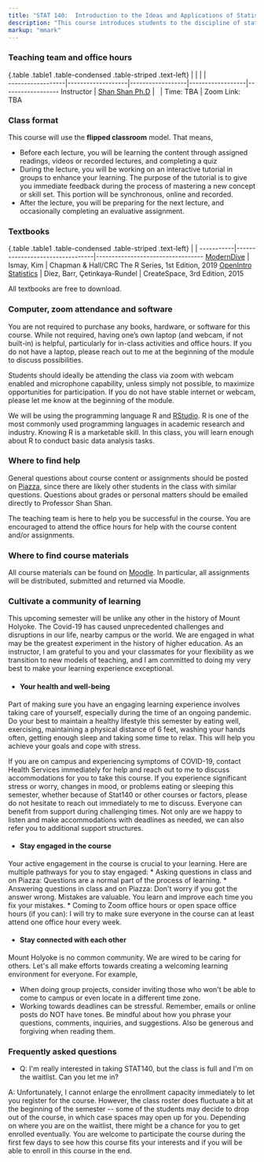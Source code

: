 ```yaml
---
title: "STAT 140:  Introduction to the Ideas and Applications of Statistics"
description: "This course introduces students to the discipline of statistics as a science of understanding and analyzing data. Throughout the module, students will learn how to effectively make use of data in the face of uncertainty: how to collect data, how to analyze data, and how to use data to make inferences and conclusions about real world phenomena. (Updated Jul 10, 2020)"
markup: "mmark"
---
```


### Teaching team and office hours 

{.table .table1 .table-condensed .table-striped .text-left}
<span></span>     | <span></span>     | <span></span>    | <span></span>    |  <span></span>      
------------------|-------------------|------------------|------------------|------------------ 
Instructor        | [Shan Shan Ph.D](http://sshanshans.github.io) | <a href="mailto:sshan@mtholyoke.edu" title="email"><i class="fa fa-envelope"></i></a> &nbsp; <a href="https://github.com/sshanshans" title="GitHub"><i class="fa fa-github"></i></a> | Time: TBA | Zoom Link:  TBA

### Class format
This course will use the **flipped classroom** model. That means,

* Before each lecture, you will be learning the content through assigned readings, videos or recorded lectures, and completing a quiz 
* During the lecture, you will be working on an interactive tutorial in groups to enhance your learning. The purpose of the tutorial is to give you immediate feedback during the process of mastering a new concept or skill set. This portion will be synchronous, online and recorded. 
* After the lecture, you will be preparing for the next lecture, and occasionally completing an evaluative assignment. 


### Textbooks

{.table .table1 .table-condensed .table-striped .text-left}
 <span></span>     | <span></span> | <span></span> 
-----------|---------------------------------|----------------------------------
[ModernDive](https://moderndive.com) | Ismay, Kim | Chapman & Hall/CRC The R Series, 1st Edition, 2019
[OpenIntro Statistics](https://www.openintro.org/stat/textbook.php?stat_book=os) | Diez, Barr, Çetinkaya-Rundel | CreateSpace, 3rd Edition, 2015

All textbooks are free to download. 


### Computer, zoom attendance and software

You are not required to purchase any books, hardware, or software for this course. While not required, having one’s own laptop (and webcam, if not built-in) is helpful, particularly for in-class activities and office hours.  If you do not have a laptop, please reach out to me at the beginning of the module to discuss possibilities.

Students should ideally be attending the class via zoom with webcam enabled and microphone capability, unless simply not possible, to maximize opportunities for participation. If you do not have stable internet or webcam, please let me know at the beginning of the module. 

We will be using the programming language R and [RStudio](https://rstudio.cloud). R is one of the most commonly used programming languages in academic research and industry. Knowing R is a marketable skill. In this class, you will learn enough about R to conduct basic data analysis tasks.

### Where to find help
General questions about course content or assignments should be posted on [Piazza](https://piazza.com), since there are likely other students in the class with similar questions. Questions about grades or personal matters should be emailed directly to Professor Shan Shan.

The teaching team is here to help you be successful in the course. You are encouraged to attend the office hours for help with the course content and/or assignments. 

### Where to find course materials
All course materials can be found on [Moodle](https://moodle.mtholyoke.edu/course/view.php?id=19041). In particular, all assignments will be distributed, submitted and returned via Moodle.

### Cultivate a community of learning
This upcoming semester will be unlike any other in the history of Mount Holyoke. The Covid-19 has caused unprecedented challenges and disruptions in our life, nearby campus or the world. We are engaged in what may be the greatest experiment in the history of higher education. As an instructor, I am grateful to you and your classmates for your flexibility as we transition to new models of teaching, and I am committed to doing my very best to make your learning experience exceptional. 

*  #### Your health and well-being
Part of making sure you have an engaging learning experience involves taking care of yourself, especially during the time of an ongoing pandemic. Do your best to maintain a healthy lifestyle this semester by eating well, exercising, maintaining a physical distance of 6 feet, washing your hands often, getting enough sleep and taking some time to relax. This will help you achieve your goals and cope with stress. 

If you are on campus and experiencing symptoms of COVID-19, contact Health Services immediately for help and reach out to me to discuss accommodations for you to take this course. If you experience significant stress or worry, changes in mood, or problems eating or sleeping this semester, whether because of Stat140 or other courses or factors, please do not hesitate to reach out immediately to me to discuss. Everyone can benefit from support during challenging times. Not only are we happy to listen and make accommodations with deadlines as needed, we can also refer you to additional support structures.

*  #### Stay engaged in the course
Your active engagement in the course is crucial to your learning.  Here are multiple pathways for you to stay engaged: 
    * Asking questions in class and on Piazza: Questions are a normal part of the process of learning.
    * Answering questions in class and on Piazza: Don't worry if you got the answer wrong. Mistakes are valuable. You learn and improve each time you fix your mistakes.
    * Coming to Zoom office hours or open space office hours (if you can): I will try to make sure everyone in the course can at least attend one office hour every week. 

*  #### Stay connected with each other
Mount Holyoke is no common community. We are wired to be caring for others.  Let's all make efforts towards creating a welcoming learning environment for everyone. For example, 
   * When doing group projects, consider inviting those who won't be able to come to campus or even locate in a different time zone. 
   * Working towards deadlines can be stressful. Remember, emails or online posts do NOT have tones. Be mindful about how you phrase your questions, comments, inquiries, and suggestions. Also be generous and forgiving when reading them.

### Frequently asked questions
* Q: I'm really interested in taking STAT140, but the class is full and I'm on the waitlist. Can you let me in?

A: Unfortunately, I cannot enlarge the enrollment capacity immediately to let you register for the course. However, the class roster does fluctuate a bit at the beginning of the semester -- some of the students may decide to drop out of the course, in which case spaces may open up for you. Depending on where you are on the waitlist, there might be a chance for you to get enrolled eventually. You are welcome to participate the course during the first few days to see how this course fits your interests and if you will be able to enroll in this course in the end. 


